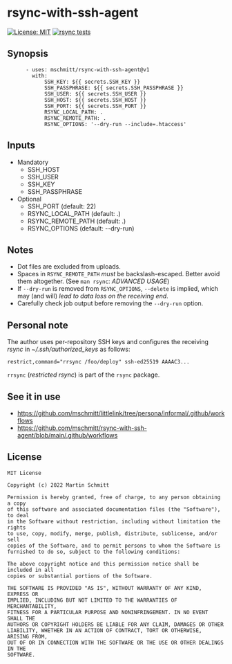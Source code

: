 # rsync-with-ssh-agent

 [![License: MIT](https://img.shields.io/badge/License-MIT-yellow.svg)](https://opensource.org/licenses/MIT) [![rsync tests](https://github.com/mschmitt/rsync-with-ssh-agent/actions/workflows/tests.yml/badge.svg)](https://github.com/mschmitt/rsync-with-ssh-agent/actions/workflows/tests.yml)

## Synopsis

```
      - uses: mschmitt/rsync-with-ssh-agent@v1
        with: 
            SSH_KEY: ${{ secrets.SSH_KEY }}
            SSH_PASSPHRASE: ${{ secrets.SSH_PASSPHRASE }}
            SSH_USER: ${{ secrets.SSH_USER }}
            SSH_HOST: ${{ secrets.SSH_HOST }}
            SSH_PORT: ${{ secrets.SSH_PORT }}
            RSYNC_LOCAL_PATH: .
            RSYNC_REMOTE_PATH: .
            RSYNC_OPTIONS: '--dry-run --include=.htaccess'
```

## Inputs

* Mandatory
    * SSH_HOST
    * SSH_USER
    * SSH_KEY
    * SSH_PASSPHRASE
* Optional
    * SSH_PORT (default: 22)
    * RSYNC_LOCAL_PATH (default: .)
    * RSYNC_REMOTE_PATH (default: .)
    * RSYNC_OPTIONS (default: --dry-run)

## Notes

* Dot files are excluded from uploads.
* Spaces in `RSYNC_REMOTE_PATH` *must* be backslash-escaped. Better avoid them altogether. (See `man rsync`: _ADVANCED USAGE_)
* If `--dry-run` is removed from `RSYNC_OPTIONS`, `--delete` is implied, which may (and will) *lead to data loss on the receiving end*. 
* Carefully check job output before removing the `--dry-run` option.

## Personal note

The author uses per-repository SSH keys and configures the receiving _rsync_ in _~/.ssh/authorized_keys_ as follows:

```
restrict,command="rrsync /foo/deploy" ssh-ed25519 AAAAC3...
```

`rrsync` (_restricted rsync_) is part of the `rsync` package.

## See it in use

* https://github.com/mschmitt/littlelink/tree/persona/informal/.github/workflows
* https://github.com/mschmitt/rsync-with-ssh-agent/blob/main/.github/workflows

## License

```
MIT License

Copyright (c) 2022 Martin Schmitt

Permission is hereby granted, free of charge, to any person obtaining a copy
of this software and associated documentation files (the "Software"), to deal
in the Software without restriction, including without limitation the rights
to use, copy, modify, merge, publish, distribute, sublicense, and/or sell
copies of the Software, and to permit persons to whom the Software is
furnished to do so, subject to the following conditions:

The above copyright notice and this permission notice shall be included in all
copies or substantial portions of the Software.

THE SOFTWARE IS PROVIDED "AS IS", WITHOUT WARRANTY OF ANY KIND, EXPRESS OR
IMPLIED, INCLUDING BUT NOT LIMITED TO THE WARRANTIES OF MERCHANTABILITY,
FITNESS FOR A PARTICULAR PURPOSE AND NONINFRINGEMENT. IN NO EVENT SHALL THE
AUTHORS OR COPYRIGHT HOLDERS BE LIABLE FOR ANY CLAIM, DAMAGES OR OTHER
LIABILITY, WHETHER IN AN ACTION OF CONTRACT, TORT OR OTHERWISE, ARISING FROM,
OUT OF OR IN CONNECTION WITH THE SOFTWARE OR THE USE OR OTHER DEALINGS IN THE
SOFTWARE.
```
